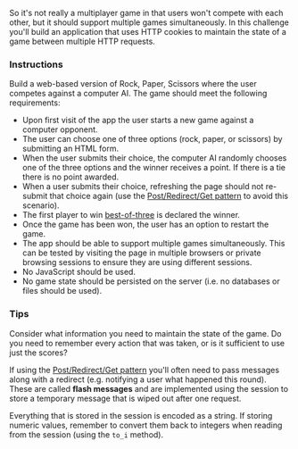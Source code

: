 So it's not really a multiplayer game in that users won't compete with each other, but it should support multiple games simultaneously. In this challenge you'll build an application that uses HTTP cookies to maintain the state of a game between multiple HTTP requests.

### Instructions

Build a web-based version of Rock, Paper, Scissors where the user competes against a computer AI. The game should meet the following requirements:

* Upon first visit of the app the user starts a new game against a computer opponent.
* The user can choose one of three options (rock, paper, or scissors) by submitting an HTML form.
* When the user submits their choice, the computer AI randomly chooses one of the three options and the winner receives a point. If there is a tie there is no point awarded.
* When a user submits their choice, refreshing the page should not re-submit that choice again (use the [Post/Redirect/Get pattern](http://en.wikipedia.org/wiki/Post/Redirect/Get) to avoid this scenario).
* The first player to win [best-of-three](http://en.wikipedia.org/wiki/Playoff_format#Best-of_formats) is declared the winner.
* Once the game has been won, the user has an option to restart the game.
* The app should be able to support multiple games simultaneously. This can be tested by visiting the page in multiple browsers or private browsing sessions to ensure they are using different sessions.
* No JavaScript should be used.
* No game state should be persisted on the server (i.e. no databases or files should be used).

### Tips

Consider what information you need to maintain the state of the game. Do you need to remember every action that was taken, or is it sufficient to use just the scores?

If using the [Post/Redirect/Get pattern](http://en.wikipedia.org/wiki/Post/Redirect/Get) you'll often need to pass messages along with a redirect (e.g. notifying a user what happened this round). These are called **flash messages** and are implemented using the session to store a temporary message that is wiped out after one request.

Everything that is stored in the session is encoded as a string. If storing numeric values, remember to convert them back to integers when reading from the session (using the `to_i` method).
